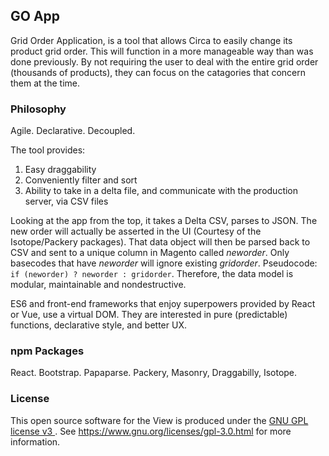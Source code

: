 ## GO App
Grid Order Application, is a tool that allows Circa to easily change its product grid order. This will function in a more manageable way than was done previously. By not requiring the user to deal with the entire grid order (thousands of products), they can focus on the catagories that concern them at the time. 

### Philosophy
Agile. Declarative. Decoupled. <br>

The tool provides:
1) Easy draggability
2) Conveniently filter and sort 
3) Ability to take in a delta file, and communicate with the production server, via CSV files

Looking at the app from the top, it takes a Delta CSV, parses to JSON. The new order will actually be asserted in the UI (Courtesy of the Isotope/Packery packages). That data object will then be parsed back to CSV and sent to a unique column in Magento called _neworder_. Only basecodes that have _neworder_ will ignore existing _gridorder_. Pseudocode: `if (neworder) ? neworder : gridorder`. Therefore, the data model is modular, maintainable and nondestructive.

ES6 and front-end frameworks that enjoy superpowers provided by React or Vue, use a virtual DOM. They are interested in pure (predictable) functions, declarative style, and better UX. 

### npm Packages
React. Bootstrap. Papaparse. Packery, Masonry, Draggabilly, Isotope.

### License
This open source software for the View is produced under the <a href='https://www.gnu.org/licenses/gpl-3.0.html'>GNU GPL license v3 </a>. See https://www.gnu.org/licenses/gpl-3.0.html for more information.
